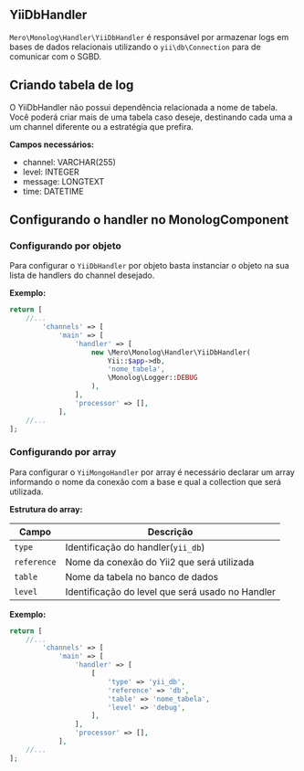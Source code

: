 YiiDbHandler
------------

`Mero\Monolog\Handler\YiiDbHandler` é responsável por armazenar logs em bases de dados
relacionais utilizando o `yii\db\Connection` para de comunicar com o SGBD.

Criando tabela de log
---------------------

O YiiDbHandler não possui dependência relacionada a nome de tabela. Você poderá criar
mais de uma tabela caso deseje, destinando cada uma a um channel diferente ou a estratégia
que prefira.

**Campos necessários:**

- channel: VARCHAR(255)
- level: INTEGER
- message: LONGTEXT
- time: DATETIME

Configurando o handler no MonologComponent
------------------------------------------

### Configurando por objeto

Para configurar o `YiiDbHandler` por objeto basta instanciar o objeto na sua lista de handlers do channel
desejado.

**Exemplo:**

```php
return [
    //...
        'channels' => [
            'main' => [
                'handler' => [
                    new \Mero\Monolog\Handler\YiiDbHandler(
                        Yii::$app->db,
                        'nome_tabela',
                        \Monolog\Logger::DEBUG
                    ),
                ],
                'processor' => [],
            ],
    //...
];
```

### Configurando por array

Para configurar o `YiiMongoHandler` por array é necessário declarar um array informando o nome da conexão
com a base e qual a collection que será utilizada.

**Estrutura do array:**

| Campo        | Descrição                                        |
| ------------ | ------------------------------------------------ |
| `type`       | Identificação do handler(`yii_db`)               |
| `reference`  | Nome da conexão do Yii2 que será utilizada       |
| `table`      | Nome da tabela no banco de dados                 |
| `level`      | Identificação do level que será usado no Handler |

**Exemplo:**

```php
return [
    //...
        'channels' => [
            'main' => [
                'handler' => [
                    [
                        'type' => 'yii_db',
                        'reference' => 'db',
                        'table' => 'nome_tabela',
                        'level' => 'debug',
                    ],
                ],
                'processor' => [],
            ],
    //...
];
```
